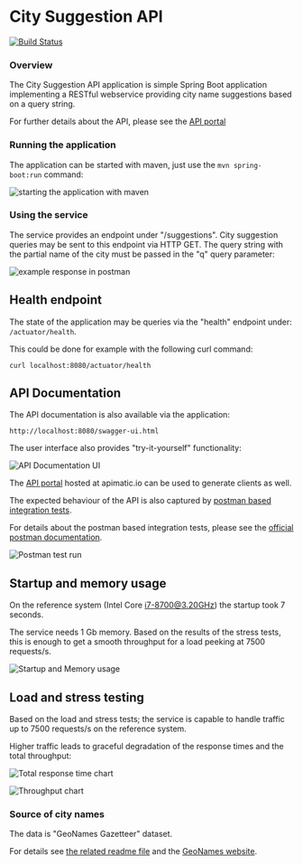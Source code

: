 # City Suggestion API

[![Build Status](https://travis-ci.org/BujakiAttila/CitySuggestionAPI.svg?branch=master)](https://travis-ci.org/BujakiAttila/CitySuggestionAPI)

### Overview
The City Suggestion API application is simple Spring Boot application implementing a RESTful webservice providing city name suggestions based on a query string.

For further details about the API, please see the [API portal](https://www.apimatic.io/apidocs/citysuggestionapi)

### Running the application
The application can be started with maven, just use the `mvn spring-boot:run` command:

![starting the application with maven](https://github.com/BujakiAttila/CitySuggestionAPI/blob/master/doc/starting.gif?raw=true)

### Using the service

The service provides an endpoint under "/suggestions". City suggestion queries may be sent to this endpoint via HTTP GET. The query string with the partial name of the city must be passed in the "q" query parameter:

![example response in postman](https://github.com/BujakiAttila/CitySuggestionAPI/blob/master/doc/suggestions.gif?raw=true)

## Health endpoint 

The state of the application may be queries via the "health" endpoint under: `/actuator/health`.

This could be done for example with the following curl command:

`curl localhost:8080/actuator/health`

## API Documentation

The API documentation is also available via the application:

`http://localhost:8080/swagger-ui.html`

The user interface also provides "try-it-yourself" functionality: 

![API Documentation UI](https://github.com/BujakiAttila/CitySuggestionAPI/blob/master/doc/ApiDocumentation.gif?raw=true)

The [API portal](https://www.apimatic.io/apidocs/citysuggestionapi) hosted at apimatic.io can be used to generate clients as well.

The expected behaviour of the API is also captured by [postman based integration tests](https://github.com/BujakiAttila/CitySuggestionAPI/blob/master/doc/CitySuggestionAPI.postman_collection.json).

For details about the postman based integration tests, please see the [official postman documentation](https://learning.getpostman.com/docs/postman/scripts/test_scripts/).

![Postman test run](https://github.com/BujakiAttila/CitySuggestionAPI/blob/master/doc/PostmanTestRun.gif?raw=true)

## Startup and memory usage

On the reference system (Intel Core i7-8700@3.20GHz) the startup took 7 seconds.

The service needs 1 Gb memory. Based on the results of the stress tests, this is enough to get a smooth throughput for a load peeking at 7500 requests/s.

![Startup and Memory usage](https://github.com/BujakiAttila/CitySuggestionAPI/blob/master/doc/StartupMemoryUsage.jpg?raw=true)

## Load and stress testing

Based on the load and stress tests; the service is capable to handle traffic up to 7500 requests/s on the reference system.

Higher traffic leads to graceful degradation of the response times and the total throughput:

![Total response time chart](https://github.com/BujakiAttila/CitySuggestionAPI/blob/master/doc/TotalResponseTime.jpg?raw=true)

![Throughput chart](https://github.com/BujakiAttila/CitySuggestionAPI/blob/master/doc/RequestsPerSecond.jpg?raw=true)

### Source of city names
The data is "GeoNames Gazetteer" dataset.

For details see [the related readme file](http://download.geonames.org/export/dump/readme.txt) and the [GeoNames website](https://www.geonames.org/).

